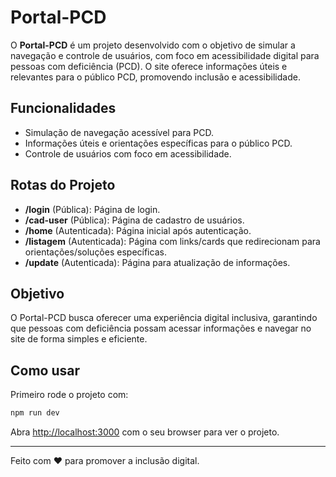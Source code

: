 # Portal-PCD

O **Portal-PCD** é um projeto desenvolvido com o objetivo de simular a navegação e controle de usuários, com foco em acessibilidade digital para pessoas com deficiência (PCD). O site oferece informações úteis e relevantes para o público PCD, promovendo inclusão e acessibilidade.

## Funcionalidades

- Simulação de navegação acessível para PCD.
- Informações úteis e orientações específicas para o público PCD.
- Controle de usuários com foco em acessibilidade.

## Rotas do Projeto

- **/login** (Pública): Página de login.
- **/cad-user** (Pública): Página de cadastro de usuários.
- **/home** (Autenticada): Página inicial após autenticação.
- **/listagem** (Autenticada): Página com links/cards que redirecionam para orientações/soluções específicas.
- **/update** (Autenticada): Página para atualização de informações.

## Objetivo

O Portal-PCD busca oferecer uma experiência digital inclusiva, garantindo que pessoas com deficiência possam acessar informações e navegar no site de forma simples e eficiente.

## Como usar
Primeiro rode o projeto com:

```bash
npm run dev
```

Abra [http://localhost:3000](http://localhost:3000) com o seu browser para ver o projeto.

---
Feito com ❤️ para promover a inclusão digital.